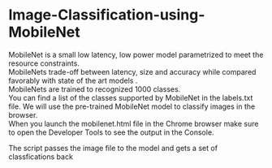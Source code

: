 # Image-Classification-using-MobileNet
MobileNet is a small low latency, low power model parametrized to meet the resource constraints.  
MobileNets  trade-off between latency, size and accuracy while compared favorably with state of the art models .  
MobileNets are trained to recognized 1000 classes.   
You can find a list of the classes supported by MobileNet in the labels.txt file.
We will use the pre-trained MobileNet model to classify images in the browser.  
When you launch the mobilenet.html file in the Chrome browser make sure to open the Developer Tools to see the output in the Console.  

The script passes the image file to the model and gets a set of classfications back  
